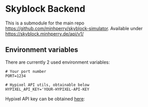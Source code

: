 # Skyblock Backend
This is a submodule for the main repo https://github.com/minhperry/skyblock-simulator.
Available under https://skyblock.minhperry.de/api/v1/

## Environment variables

There are currently 2 used environment variables:

```dotenv
# Your port number
PORT=1234

# Hypixel API utils, obtainable below
HYPIXEL_API_KEY='YOUR-HYPIXEL-API-KEY
```

Hypixel API key can be obtained [here](https://developer.hypixel.net/dashboard):


